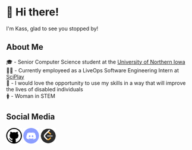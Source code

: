 # 👋 Hi there!  
I'm Kass, glad to see you stopped by!

## About Me
🎓 - Senior Computer Science student at the [University of Northern Iowa](https://uni.edu/)  
👩‍💻 - Currently employeed as a LiveOps Software Engineering Intern at [SciPlay](https://www.sciplay.com/)  
🦾 - I would love the opportunity to use my skills in a way that will improve the lives of disabled individuals  
🚺 - Woman in STEM  

## Social Media
<div>
    <a href="https://github.com/CallMeKass/"><img style="width: 42px;height: 42px;"; src="icons/github.png" alt="github user: CallMeKass"></a>
    <a href="https://discordapp.com/users/Cooties#3015/"><img style="width: 42px;height: 42px;"; src="icons/discord.png" alt="discord user: Cooties#3015"></a>
    <a href="https://leetcode.com/CallMeKass/"><img style="width: 42px;height: 42px;"; src="icons/leetcode.png" alt="leetcode user: 0xCA55"></a>
</div>